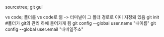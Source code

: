sourcetree; git gui

vs code; 
폴더를 vs code로 엶
-> 터미널이 그 폴더 경로로 이미 지정돼 있음
git init #폴더가 git의 관리 하에 들어가게 됨
git config --global user.name "내이름"
git config --global user.email "내메일주소"
